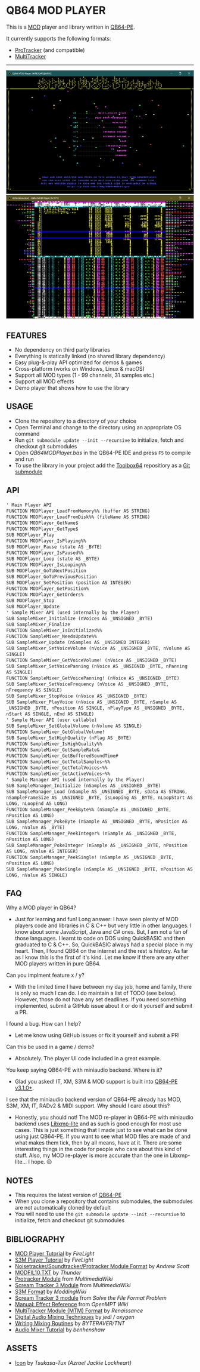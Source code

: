 # QB64 MOD PLAYER

This is a [MOD](https://en.wikipedia.org/wiki/MOD_(file_format)) player and library written in [QB64-PE](https://github.com/QB64-Phoenix-Edition/QB64pe).

It currently supports the following formats:

- [ProTracker](https://en.wikipedia.org/wiki/ProTracker) (and compatible)
- [MultiTracker](https://en.wikipedia.org/wiki/Module_file#Popular_formats)

---

![Screenshot 1](screenshots/screenshot1.png)
![Screenshot 2](screenshots/screenshot2.png)

## FEATURES

- No dependency on third party libraries
- Everything is statically linked (no shared library dependency)
- Easy plug-&-play API optimized for demos & games
- Cross-platform (works on Windows, Linux & macOS)
- Support all MOD types (1 - 99 channels, 31 samples etc.)
- Support all MOD effects
- Demo player that shows how to use the library

## USAGE

- Clone the repository to a directory of your choice
- Open Terminal and change to the directory using an appropriate OS command
- Run `git submodule update --init --recursive` to initialize, fetch and checkout git submodules
- Open *QB64MODPlayer.bas* in the QB64-PE IDE and press `F5` to compile and run
- To use the library in your project add the [Toolbox64](https://github.com/a740g/Toolbox64) repositiory as a [Git submodule](https://git-scm.com/book/en/v2/Git-Tools-Submodules)

## API

```VB
' Main Player API
FUNCTION MODPlayer_LoadFromMemory%% (buffer AS STRING)
FUNCTION MODPlayer_LoadFromDisk%% (fileName AS STRING)
FUNCTION MODPlayer_GetName$
FUNCTION MODPlayer_GetType$
SUB MODPlayer_Play
FUNCTION MODPlayer_IsPlaying%%
SUB MODPlayer_Pause (state AS _BYTE)
FUNCTION MODPlayer_IsPaused%%
SUB MODPlayer_Loop (state AS _BYTE)
FUNCTION MODPlayer_IsLooping%%
SUB MODPlayer_GoToNextPosition
SUB MODPlayer_GoToPreviousPosition
SUB MODPlayer_SetPosition (position AS INTEGER)
FUNCTION MODPlayer_GetPosition%
FUNCTION MODPlayer_GetOrders%
SUB MODPlayer_Stop
SUB MODPlayer_Update
' Sample Mixer API (used internally by the Player)
SUB SampleMixer_Initialize (nVoices AS _UNSIGNED _BYTE)
SUB SampleMixer_Finalize
FUNCTION SampleMixer_IsInitialized%%
FUNCTION SampleMixer_NeedsUpdate%%
SUB SampleMixer_Update (nSamples AS _UNSIGNED INTEGER)
SUB SampleMixer_SetVoiceVolume (nVoice AS _UNSIGNED _BYTE, nVolume AS SINGLE)
FUNCTION SampleMixer_GetVoiceVolume! (nVoice AS _UNSIGNED _BYTE)
SUB SampleMixer_SetVoicePanning (nVoice AS _UNSIGNED _BYTE, nPanning AS SINGLE)
FUNCTION SampleMixer_GetVoicePanning! (nVoice AS _UNSIGNED _BYTE)
SUB SampleMixer_SetVoiceFrequency (nVoice AS _UNSIGNED _BYTE, nFrequency AS SINGLE)
SUB SampleMixer_StopVoice (nVoice AS _UNSIGNED _BYTE)
SUB SampleMixer_PlayVoice (nVoice AS _UNSIGNED _BYTE, nSample AS _UNSIGNED _BYTE, nPosition AS SINGLE, nPlayType AS _UNSIGNED _BYTE, nStart AS SINGLE, nEnd AS SINGLE)
' Sample Mixer API (user callable)
SUB SampleMixer_SetGlobalVolume (nVolume AS SINGLE)
FUNCTION SampleMixer_GetGlobalVolume!
SUB SampleMixer_SetHighQuality (nFlag AS _BYTE)
FUNCTION SampleMixer_IsHighQuality%%
FUNCTION SampleMixer_GetSampleRate&
FUNCTION SampleMixer_GetBufferedSoundTime#
FUNCTION SampleMixer_GetTotalSamples~%%
FUNCTION SampleMixer_GetTotalVoices~%%
FUNCTION SampleMixer_GetActiveVoices~%%
' Sample Manager API (used internally by the Player)
SUB SampleManager_Initialize (nSamples AS _UNSIGNED _BYTE)
SUB SampleManager_Load (nSample AS _UNSIGNED _BYTE, sData AS STRING, nSampleFrameSize AS _UNSIGNED _BYTE, isLooping AS _BYTE, nLoopStart AS LONG, nLoopEnd AS LONG)
FUNCTION SampleManager_PeekByte%% (nSample AS _UNSIGNED _BYTE, nPosition AS LONG)
SUB SampleManager_PokeByte (nSample AS _UNSIGNED _BYTE, nPosition AS LONG, nValue AS _BYTE)
FUNCTION SampleManager_PeekInteger% (nSample AS _UNSIGNED _BYTE, nPosition AS LONG)
SUB SampleManager_PokeInteger (nSample AS _UNSIGNED _BYTE, nPosition AS LONG, nValue AS INTEGER)
FUNCTION SampleManager_PeekSingle! (nSample AS _UNSIGNED _BYTE, nPosition AS LONG)
SUB SampleManager_PokeSingle (nSample AS _UNSIGNED _BYTE, nPosition AS LONG, nValue AS SINGLE)
```

## FAQ

Why a MOD player in QB64?

- Just for learning and fun! Long answer: I have seen plenty of MOD players code and libraries in C & C++ but very little in other languages. I know about some JavaScript, Java and C# ones. But, I am not a fan of those languages. I learnt to code on DOS using QuickBASIC and then graduated to C & C++. So, QuickBASIC always had a special place in my heart. Then, I found QB64 on the internet and the rest is history. As far as I know this is the first of it's kind. Let me know if there are any other MOD players written in pure QB64.

Can you implment feature x / y?

- With the limited time I have between my day job, home and family, there is only so much I can do. I do maintain a list of TODO (see below). However, those do not have any set deadlines. If you need something implemented, submit a GitHub issue about it or do it yourself and submit a PR.

I found a bug. How can I help?

- Let me know using GitHub issues or fix it yourself and submit a PR!

Can this be used in a game / demo?

- Absolutely. The player UI code included in a great example.

You keep saying QB64-PE with miniaudio backend. Where is it?

- Glad you asked! IT, XM, S3M & MOD support is built into [QB64-PE v3.1.0+](https://github.com/QB64-Phoenix-Edition/QB64pe/releases/).

I see that the miniaudio backend version of QB64-PE already has MOD, S3M, XM, IT, RADv2 & MIDI support. Why should I care about this?

- Honestly, you should not! The MOD re-player in QB64-PE with miniaudio backend uses [Libxmp-lite](https://github.com/libxmp/libxmp/tree/master/lite) and as such is good enough for most use cases. This is just something that I made just to see what can be done using just QB64-PE. If you want to see what MOD files are made of and what makes them tick, then by all means, have at it. There are some interesting things in the code for people who care about this kind of stuff. Also, my MOD re-player is more accurate than the one in Libxmp-lite... I hope. 😉

## NOTES

- This requires the latest version of [QB64-PE](https://github.com/QB64-Phoenix-Edition/QB64pe/releases)
- When you clone a repository that contains submodules, the submodules are not automatically cloned by default
- You will need to use the `git submodule update --init --recursive` to initialize, fetch and checkout git submodules

## BIBLIOGRAPHY

- [MOD Player Tutorial](docs/FMODDOC.TXT) by *FireLight*
- [S3M Player Tutorial](docs/FS3MDOC.TXT) by *FireLight*
- [Noisetracker/Soundtracker/Protracker Module Format](docs/MOD-FORM.TXT) by *Andrew Scott*
- [MODFIL10.TXT](docs/MODFIL10.TXT) by *Thunder*
- [Protracker Module](https://wiki.multimedia.cx/index.php/Protracker_Module) from *MultimediaWiki*
- [Scream Tracker 3 Module](https://wiki.multimedia.cx/index.php/Scream_Tracker_3_Module) from *MultimediaWiki*
- [S3M Format](https://moddingwiki.shikadi.net/wiki/S3M_Format) by *ModdingWiki*
- [Scream Tracker 3 module](http://fileformats.archiveteam.org/wiki/Scream_Tracker_3_module) from *Solve the File Format Problem*
- [Manual: Effect Reference](https://wiki.openmpt.org/Manual:_Effect_Reference) from *OpenMPT Wiki*
- [MultiTracker Module (MTM) Format](docs/MultiTracker%20(.mtm).txt) by *Renaissance*
- [Digital Audio Mixing Techniques](docs/FSBDOC.TXT) by *jedi / oxygen*
- [Writing Mixing Routines](docs/MIXING10.TXT) by *BYTERAVER/TNT*
- [Audio Mixer Tutorial](https://github.com/benhenshaw/mixer_tutorial) by *benhenshaw*

## ASSETS

- [Icon](https://iconarchive.com/artist/tsukasa-tux.html) by *Tsukasa-Tux (Azrael Jackie Lockheart)*
